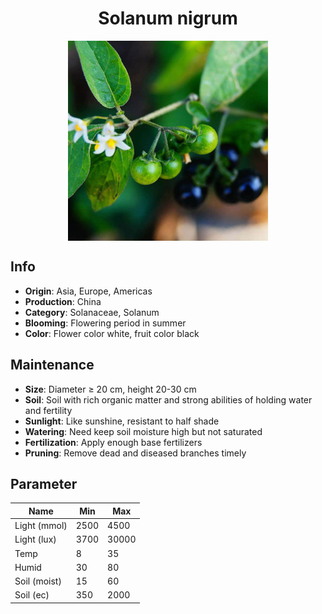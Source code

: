 <h1 align='center'>Solanum nigrum</h1>
<p align="center">
    <img 
        align='center'
        width='320'
        src="../images/solanum nigrum.png" 
        alt='Solanum nigrum' />
</p>

## Info

 - **Origin**: Asia, Europe, Americas
 - **Production**: China
 - **Category**: Solanaceae, Solanum
 - **Blooming**: Flowering period in summer
 - **Color**: Flower color white, fruit color black

## Maintenance

 - **Size**: Diameter ≥ 20 cm, height 20-30 cm
 - **Soil**: Soil with rich organic matter and strong abilities of holding water and fertility
 - **Sunlight**: Like sunshine, resistant to half shade
 - **Watering**: Need keep soil moisture high but not saturated
 - **Fertilization**: Apply enough base fertilizers
 - **Pruning**: Remove dead and diseased branches timely

## Parameter

| Name         | Min  | Max   |
|--------------|------|-------|
| Light (mmol) | 2500 | 4500  |
| Light (lux)  | 3700 | 30000 |
| Temp         | 8    | 35    |
| Humid        | 30   | 80    |
| Soil (moist) | 15   | 60    |
| Soil (ec)    | 350  | 2000  |